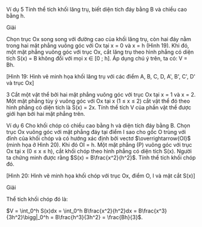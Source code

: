 Ví dụ 5 Tính thể tích khối lăng trụ, biết diện tích đáy bằng B và chiều cao bằng h.

Giải

Chọn trục Ox song song với đường cao của khối lăng trụ, còn hai đáy nằm trong hai mặt phẳng vuông góc với Ox tại x = 0 và x = h (Hình 19). Khi đó, một mặt phẳng vuông góc với trục Ox, cắt lăng trụ theo hình phẳng có diện tích S(x) = B không đổi với mọi x ∈ [0 ; h]. Áp dụng chú ý trên, ta có: V = Bh.

[Hình 19: Hình vẽ minh họa khối lăng trụ với các điểm A, B, C, D, A', B', C', D' và trục Ox]

3 Cắt một vật thể bởi hai mặt phẳng vuông góc với trục Ox tại x = 1 và x = 2. Một mặt phẳng tùy ý vuông góc với Ox tại x (1 ≤ x ≤ 2) cắt vật thể đó theo hình phẳng có diện tích là S(x) = 2x. Tính thể tích V của phần vật thể được giới hạn bởi hai mặt phẳng trên.

Ví dụ 6 Cho khối chóp có chiều cao bằng h và diện tích đáy bằng B. Chọn trục Ox vuông góc với mặt phẳng đáy tại điểm I sao cho gốc O trùng với đỉnh của khối chóp và có hướng xác định bởi vectơ $\overrightarrow{OI}$ (minh họa ở Hình 20). Khi đó OI = h. Một mặt phẳng (P) vuông góc với trục Ox tại x (0 ≤ x ≤ h), cắt khối chóp theo hình phẳng có diện tích S(x). Người ta chứng minh được rằng $S(x) = B\frac{x^2}{h^2}$. Tính thể tích khối chóp đó.

[Hình 20: Hình vẽ minh họa khối chóp với trục Ox, điểm O, I và mặt cắt S(x)]

Giải

Thể tích khối chóp đó là:

$V = \int_0^h S(x)dx = \int_0^h B\frac{x^2}{h^2}dx = B\frac{x^3}{3h^2}\bigg|_0^h = B\frac{h^3}{3h^2} = \frac{Bh}{3}$.